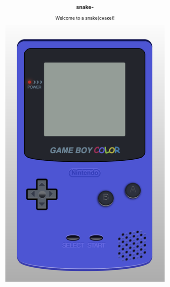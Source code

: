 ### <p align="center">snake-</p>

<p align="center">Welcome to a snake(снаке)!</p>

<p align="center">
    <img src="./resources/gameboy.png" />
</p>
